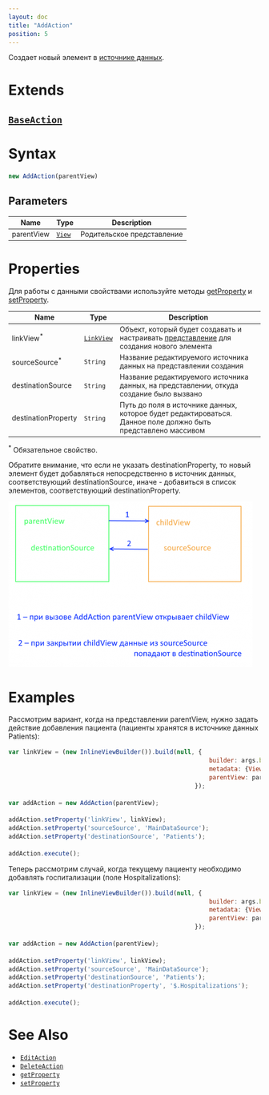 ```yaml
---
layout: doc
title: "AddAction"
position: 5
---
```


Создает новый элемент в [источнике данных](../../DataSources).

# Extends

## [`BaseAction`](../BaseAction/)

# Syntax

```js
new AddAction(parentView)
```

## Parameters

|Name|Type|Description|
|----|----------|---------|
|parentView|[`View`](../../Elements/View/)| Родительское представление |

# Properties

Для работы с данными свойствами используйте методы [getProperty](../BaseAction/BaseAction.getProperty/) и [setProperty](../BaseAction/BaseAction.setProperty/).

|Name|Type|Description|
|----|----|-----------|
|linkView<sup>*</sup>|[`LinkView`](../../Elements/View/LinkView/)|Объект, который будет создавать и настраивать [представление](../../Elements/View/) для создания нового элемента|
|sourceSource<sup>*</sup>|`String`|Название редактируемого источника данных на представлении создания|
|destinationSource|`String`|Название редактируемого источника данных, на представлении, откуда создание было вызвано|
|destinationProperty|`String`|Путь до поля в источнике данных, которое будет редактироваться. Данное поле должно быть представлено массивом|

<sup>*</sup> Обязательное свойство.

Обратите внимание, что если не указать destinationProperty, то новый элемент будет добавляться непосредственно в источник данных, соответствующий destinationSource, иначе - добавиться в список элементов, соответствующий destinationProperty.

![](Scheme.png)


# Examples

Рассмотрим вариант, когда на представлении parentView, нужно задать действие добавления пациента (пациенты хранятся в источнике данных Patients):

```js
var linkView = (new InlineViewBuilder()).build(null, {
														builder: args.builder, 
														metadata: {View: editPatientView}, 
														parentView: parentView
													});

var addAction = new AddAction(parentView);

addAction.setProperty('linkView', linkView);
addAction.setProperty('sourceSource', 'MainDataSource');
addAction.setProperty('destinationSource', 'Patients');

addAction.execute(); 
```

Теперь рассмотрим случай, когда текущему пациенту необходимо добавлять госпитализации (поле Hospitalizations):

```js
var linkView = (new InlineViewBuilder()).build(null, {
														builder: args.builder, 
														metadata: {View: editHospitalizationView}, 
														parentView: parentView
													});

var addAction = new AddAction(parentView);

addAction.setProperty('linkView', linkView);
addAction.setProperty('sourceSource', 'MainDataSource');
addAction.setProperty('destinationSource', 'Patients');
addAction.setProperty('destinationProperty', '$.Hospitalizations');

addAction.execute(); 
```

# See Also

* [`EditAction`](../EditAction/)
* [`DeleteAction`](../DeleteAction/)
* [`getProperty`](../BaseAction/BaseAction.getProperty/)
* [`setProperty`](../BaseAction/BaseAction.setProperty/)